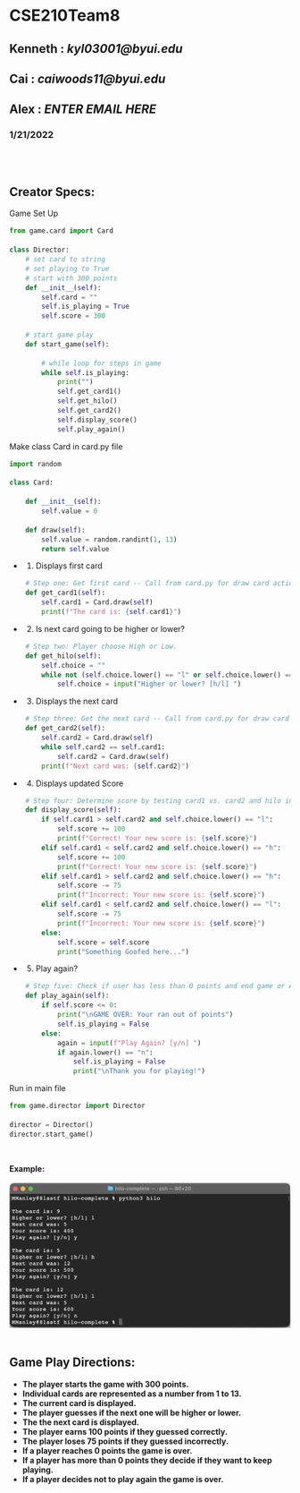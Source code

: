 # CSE210Team8
##  Kenneth :  _kyl03001@byui.edu_   
## Cai :  _caiwoods11@byui.edu_
## Alex :  _ENTER EMAIL HERE_
### 1/21/2022

<br>
<br>

## Creator Specs:<br>

Game Set Up 
```python 
from game.card import Card

class Director:
    # set card to string
    # set playing to True
    # start with 300 points
    def __init__(self):
        self.card = ""
        self.is_playing = True
        self.score = 300
        
    # start game play
    def start_game(self):
        
        # while loop for steps in game 
        while self.is_playing:
            print("")
            self.get_card1()
            self.get_hilo()
            self.get_card2()
            self.display_score()
            self.play_again() 
```
Make class Card in card.py file
```python 
import random

class Card:

    def __init__(self):
        self.value = 0

    def draw(self):
        self.value = random.randint(1, 13)
        return self.value

```

 - 1. Displays first card

```python 
    # Step one: Get first card -- Call from card.py for draw card action. 
    def get_card1(self):
        self.card1 = Card.draw(self)
        print(f"The card is: {self.card1}")
```

 - 2. Is next card going to be higher or lower?

```python 
    # Step two: Player choose High or Low.
    def get_hilo(self):
        self.choice = ""
        while not (self.choice.lower() == "l" or self.choice.lower() == "h"):
            self.choice = input("Higher or lower? [h/l] ")
```

 - 3. Displays the next card

```python 
    # Step three: Get the next card -- Call from card.py for draw card action.
    def get_card2(self):
        self.card2 = Card.draw(self)
        while self.card2 == self.card1:
            self.card2 = Card.draw(self)
        print(f"Next card was: {self.card2}")
```

 - 4. Displays updated Score

```python 
    # Step four: Determine score by testing card1 vs. card2 and hilo input.
    def display_score(self):
        if self.card1 > self.card2 and self.choice.lower() == "l":
            self.score += 100
            print(f"Correct! Your new score is: {self.score}")
        elif self.card1 < self.card2 and self.choice.lower() == "h":
            self.score += 100
            print(f"Correct! Your new score is: {self.score}")
        elif self.card1 > self.card2 and self.choice.lower() == "h":
            self.score -= 75
            print(f"Incorrect: Your new score is: {self.score}")
        elif self.card1 < self.card2 and self.choice.lower() == "l":
            self.score -= 75
            print(f"Incorrect: Your new score is: {self.score}")
        else:
            self.score = self.score  
            print("Something Goofed here...") 
```

 - 5. Play again?

```python 
    # Step five: Check if user has less than 0 points and end game or Ask user if they want to play again.
    def play_again(self):
        if self.score <= 0:
            print("\nGAME OVER: Your ran out of points")
            self.is_playing = False
        else:
            again = input(f"Play Again? [y/n] ")
            if again.lower() == "n":
                self.is_playing = False
                print("\nThank you for playing!")
```
Run in main file 

```python
from game.director import Director

director = Director()
director.start_game()
```
<br>

<b> Example:
<br>
<br>
![](hilo-screenshot.png)
<br>
<br>

## Game Play Directions:
   - The player starts the game with 300 points. <br>
   - Individual cards are represented as a number from 1 to 13.<br>
   - The current card is displayed.<br>
   - The player guesses if the next one will be higher or lower.<br>
   - The the next card is displayed.<br>
   - The player earns 100 points if they guessed correctly.<br>
   - The player loses 75 points if they guessed incorrectly.<br>
   - If a player reaches 0 points the game is over.<br>
   - If a player has more than 0 points they decide if they want to keep playing.<br>
   - If a player decides not to play again the game is over. <br>




